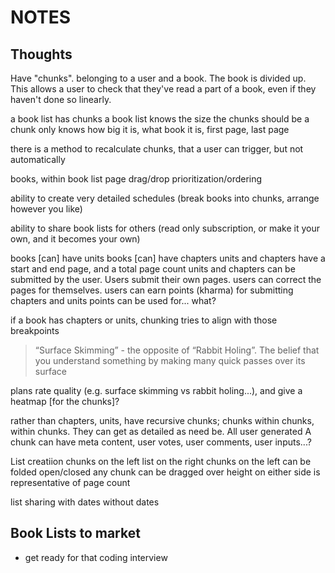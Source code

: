 NOTES
=====

## Thoughts

Have "chunks". belonging to a user and a book. The book is divided up. This allows a user to check that they've read a part of a book, even if they haven't done so linearly.

a book list has chunks
a book list knows the size the chunks should be
a chunk only knows how big it is, what book it is, first page, last page

there is a method to recalculate chunks, that a user can trigger, but not automatically

books, within book list page
  drag/drop prioritization/ordering

ability to create very detailed schedules (break books into chunks, arrange however you like)

ability to share book lists for others (read only subscription, or make it your own, and it becomes your own)


books [can] have units
books [can] have chapters
units and chapters have a start and end page, and a total page count
units and chapters can be submitted by the user. Users submit their own pages.
users can correct the pages for themselves.
users can earn points (kharma) for submitting chapters and units
points can be used for... what?

if a book has chapters or units, chunking tries to align with those breakpoints

> “Surface Skimming” - the opposite of “Rabbit Holing”. The belief that you understand something by making many quick passes over its surface

plans rate quality (e.g. surface skimming vs rabbit holing...), and give a heatmap [for the chunks]?

rather than chapters, units, have recursive chunks; chunks within chunks, within chunks. They can get as detailed as need be. All user generated
A chunk can have meta content, user votes, user comments, user inputs...?

List creatiion
  chunks on the left
  list on the right
  chunks on the left can be folded open/closed
  any chunk can be dragged over
  height on either side is representative of page count



list sharing
  with dates
  without dates

## Book Lists to market

* get ready for that coding interview
